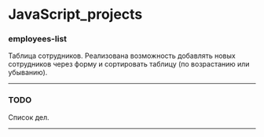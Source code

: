 # JavaScript_projects

### employees-list
Таблица сотрудников. Реализована возможность добавлять новых сотрудников через форму и сортировать таблицу (по возрастанию или убыванию).

---
### TODO
Список дел.

---
